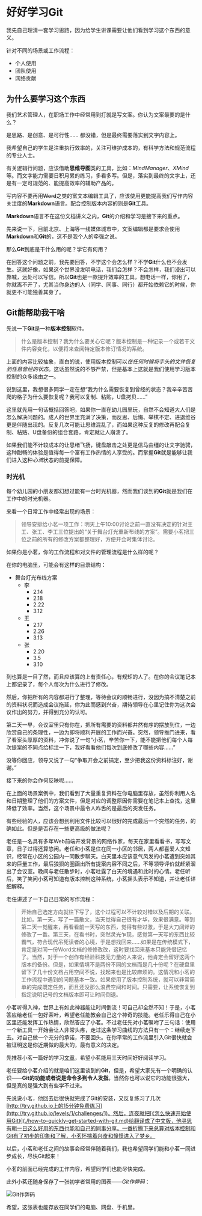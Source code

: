 # 好好学习Git

我先自己理清一套学习思路，因为给学生讲课需要让他们看到学习这个东西的意义。

针对不同的场景或工作流程：
- 个人使用
- 团队使用
- 网络贡献

## 为什么要学习这个东西

我们艺术管理人，在职场工作中经常用到打就是写文案。你认为文案最要的是什么？

是思路、是创意、是可行性…… 都没错，但是最终需要落实到文字内容上。

我希望自己的学生是注重执行效率的，关注可维护成本的，有科学方法和规范流程的专业人士。

有关逻辑行问题，应该借助**思维导图**类的工具，比如：*MindManager*、*XMind*等。而文字能力需要日积月累的练习，多看多写。但是，落实到最终的文字上，还是有一定可规范的、能提高效率的辅助产品的。

写内容不要再用~~Word~~之类的富文本编辑工具了，应该使用更能提高我们写作内容关注度的**Markdown**语言。配合控制版本内容的则是**Git**工具。

**Markdown**语言不在这份文档讲义之内，**Git**的介绍和学习是接下来的重点。

先来说一下，目前北京、上海等一线媒体城市中，文案编辑都是要求会使用**Markdown**和**Git**的，这不是我个人的牵强之说。

那么**Git**到底是干什么用的呢？学它有何用？

在回答这个问题之前，我先要回答，不学这个会怎么样？不学**Git**什么也不会发生。这就好像，如果这个世界没发明电话，我们会怎样？不会怎样，我们浸出可以靠喊，远处可以写信。所以**Git**也是一款提升效率的工具，想电话一样，你用了，你就离不开了，尤其当你身边的人（同学、同事、同行）都开始依赖它的时候，你就更不可能独善其身了。

## Git能帮助我干啥

先说一下**Git**是一种**版本控制**软件。

> 什么是版本控制？我为什么要关心它呢？版本控制是一种记录一个或若干文件内容变化，以便将来查阅特定版本修订情况的系统。

上面的内容比较抽象，直白的说，使用版本控制可以*在任何时候将手头的文件恢复到任意曾经的状态*。这话虽然说的不够严禁，但是基本上这就是我们使用学习版本控制的众多缘由之一。

说到这里，我想很多同学一定在想“我为什么需要恢复到曾经的状态？我辛辛苦苦爬的格子为什么要恢复呢？我可以复制、粘贴，U盘拷贝……”

这里就先用一句话概括回答吧，如果你一直在幼儿园里玩，自然不会知道大人们是怎么解决问题的。成人的世界里充满了决策，而反思、后悔、举棋不定、进退维谷更是伴随出现的。反复几次可能让思维混乱了，而如果这种反复的修改再配合复制、粘贴、U盘备份的组合套路，肯定就让人崩溃了。

如果我们能不计较成本的让思绪飞扬，键盘敲击之处更是信马由缰的让文字驰骋，这种酣畅的体验是值得每一个富有工作热情的人享受的。而掌握**Git**就是能够让我们进入这种*心流*状态的前提保障。

### 时光机

每个幼儿园的小朋友都幻想过能有一台时光机器，然而我们谈到的**Git**就是我们在工作中的时光机器。

来看一个日常工作中经常出现的场景：

> 领导安排给小茗一项工作：明天上午10:00讨论之前一直没有决定的针对王工、张工、李工三位提出的“关于舞台灯光重新布线的方案”。需要小茗把三位之前的所有的修改方案都整理好，方便开会时集体讨论。

如果你是小茗，你的工作流程和对文件的管理流程是什么样的呢？

在你的电脑里，可能会有这样的目录结构：
* 舞台灯光布线方案
    * 李
        * 2.14
        * 2.18
        * 2.22
        * 3.12
    * 王
        * 2.17
        * 2.26
        * 3.13
    * 张
        * 2.20
        * 3.5
        * 3.10

到也算是一目了然，而且应该算的上有责任心，有规矩的人了。在你的会议笔记本上都记录了，每个人每次为什么进行了修改。

然后，你把所有的内容都进行了整理，等待会议的顺畅进行，没因为搞不清楚之前的资料状况而造成会议拖延，你为此而感到兴奋，期待领导在心里记住你为这次会议作出的努力，并得到充分的认可。

第二天一早，会议室里只有你在，把所有需要的资料都井然有序的摆放到位，一边欣赏自己的条理性，一边为即将顺利开展的工作而兴奋。突然，领导推门进来，看了看案头厚厚的资料，冲你说了一句“小茗，辛苦你一下，能不能把他们每个人每次提案的不同点给标注一下，我好看看他们每次到底修改了哪些内容……”

没等你回应，领导又说了一句“争取开会之前搞定，至少把我这份资料标注好，谢谢。”

接下来的你会作何反映呢……

在上面的场景案例中，我们看到了大量重复资料在你电脑里存放，虽然你利用人名和日期整理了他们的方案文件，但是对应的调整原因你需要在笔记本上查找，这里降低了效率。当然，这个场景中最令人咋舌的是最后的突发任务。

有些经验的人，应该会想到利用文件比较可以很好的完成最后一个突然的任务，的确如此。但是是否存在一些更高级的做法呢？

老任是一名具有多年Web前端开发背景的网络作家，每天在家里看看书，写写文章，日子过得还算悠闲。老任和小茗是住在同一小区的邻居，两人都喜爱人文知识，经常在小区的公园内一同散步聊天。白天里本应该意气风发的小茗遭到突如其来的巨量工作，最后狼狈的圈画出所有提案内容不同之后，不等领导评价就赶紧溜出了会议室。晚间与老任散步时，小茗吐露了白天的境遇和此时的心情。老任听后，笑了笑问小茗可知道有版本控制这种系统，小茗摇头表示不知道，并让老任详细解释。

老任讲述了一下自己日常的写作流程：

> 开始自己选定方向就往下写了，这个过程可以不计较对错以及后期的关联。比如，第一天，写了一篇散文，当天觉得自己很有才华，效果很满意。等到第二天一觉醒来，再看看前一天写的东西，觉得有些过激，于是大刀阔斧的修改了一番。第三天，在看书时，突然灵光乍现，感觉第一天写的东西比较霸气，符合现代吊死读者的心境，于是想找回来……如果是在传统模式下，肯定是对同一份Word文档的修修改改，这时要找回来基本只能凭借记忆了。当然，对于一个创作有经验科技无力量的人来说，他肯定会留好这两个版本的备份。但是，如果情境不是两份不同的文档而是几十份呢？在硬盘里留下了几十份文档占用空间不说，找起来也是比较麻烦的。这情况和小茗的工作流程中遇到的问题基本一致。如果使用了版本控制系统，就可以非常简单的完成既定任务，而且还没那么浪费空间和时间。只需要，让系统恢复到指定说明记号的文档版本即可让时间倒退。

小茗听得入神，世界上有如此神器能让时间倒流！可自己却全然不知！于是，小茗答应给老任一包好茶叶，希望老任能教会自己这个神奇的技能。老任乐得自己在小区里还能发挥工作热情，欣然答应了小茗。不过老任先对小茗嘱咐了三句话：使用一个新工具一开始会让人非常头疼，走过这条学习曲线的方法只有一个：继续走下去。对自己做一个充分的承诺，不要回头。在你平常的工作流里引入Git很快就会被证明这是你近期做的最大的，最有意义的决定。

先推荐小茗一篇好的学习[文章](http://blog.jobbole.com/50603/)，希望小茗能用三天时间好好阅读学习。

老任要给小茗介绍的就是咱们这里谈到的**Git**，但是，希望大家先有一个明确的认识——**Git的功能或者说是命令多到令人发指**。当然你也可以说它的功能很强大，但是真的是强大到有些学不过来。

先说说小茗，他回去后很快就完成了Git的安装，又反复练习了几次[http://try.github.io上的15分钟免费练习](http://try.github.io/levels/1/challenges/1)。然后，连夜就把[《怎么快速开始使用Git》](./how-to-quickly-get-started-with-git.md)给翻译成了中文版，他寻思有朝一日这么好用的东西也能和自己的同事分享。一番折腾下来总算对版本控制和Git有了初步的印象和了解，小茗怀揣着兴奋和憧憬进入了梦乡。

以后，小茗和老任之间的故事会经常伴随着我们，我也希望同学们能和小茗一同进步成长，尽快Git起来！

小茗的前面已经完成的工作内容，希望同学们也能尽快完成。

此外小茗还随身保存了一张初学者常用的图表——*Git作弊码*：

![Git作弊码](../images/git-cheat-sheet.png)

希望，这张表也能存放在同学们的电脑、网盘、手机里。